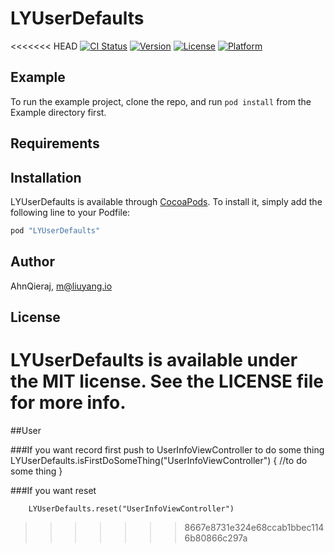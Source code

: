 # LYUserDefaults

<<<<<<< HEAD
[![CI Status](http://img.shields.io/travis/AhnQieraj/LYUserDefaults.svg?style=flat)](https://travis-ci.org/AhnQieraj/LYUserDefaults)
[![Version](https://img.shields.io/cocoapods/v/LYUserDefaults.svg?style=flat)](http://cocoapods.org/pods/LYUserDefaults)
[![License](https://img.shields.io/cocoapods/l/LYUserDefaults.svg?style=flat)](http://cocoapods.org/pods/LYUserDefaults)
[![Platform](https://img.shields.io/cocoapods/p/LYUserDefaults.svg?style=flat)](http://cocoapods.org/pods/LYUserDefaults)

## Example

To run the example project, clone the repo, and run `pod install` from the Example directory first.

## Requirements

## Installation

LYUserDefaults is available through [CocoaPods](http://cocoapods.org). To install
it, simply add the following line to your Podfile:

```ruby
pod "LYUserDefaults"
```

## Author

AhnQieraj, m@liuyang.io

## License

LYUserDefaults is available under the MIT license. See the LICENSE file for more info.
=======
##User

###If you want record first push to UserInfoViewController to do some thing
        LYUserDefaults.isFirstDoSomeThing("UserInfoViewController") {
            //to do some thing
        }
        
###If you want reset
        
        LYUserDefaults.reset("UserInfoViewController")
>>>>>>> 8667e8731e324e68ccab1bbec1146b80866c297a
